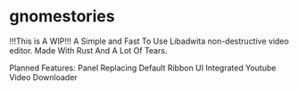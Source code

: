 # gnomestories

!!!This is A WIP!!!
A Simple and Fast To Use Libadwita non-destructive video editor.
Made With Rust And A Lot Of Tears.

Planned Features:
    Panel Replacing Default Ribbon UI 
    Integrated Youtube Video Downloader
